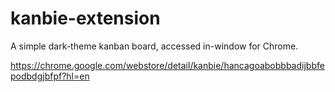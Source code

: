 # kanbie-extension
A simple dark-theme kanban board, accessed in-window for Chrome.

https://chrome.google.com/webstore/detail/kanbie/hancagoabobbbadijbbfepodbdgjbfpf?hl=en
